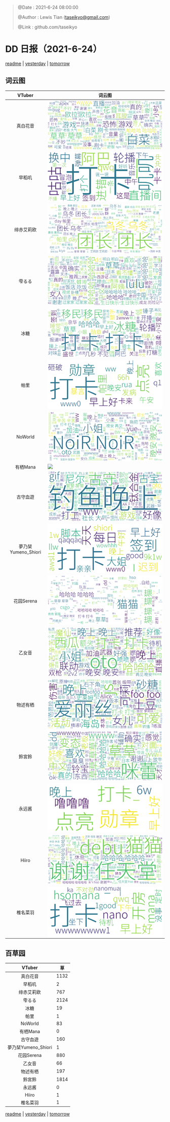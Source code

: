 > @Date    : 2021-6-24 08:00:00
>
> @Author  : Lewis Tian (taseikyo@gmail.com)
>
> @Link    : github.com/taseikyo

# DD 日报（2021-6-24）

[readme](../README.md) | [yesterday](2021-6-23.md) | [tomorrow](2021-6-25.md)

## 词云图

|VTuber|词云图|
|:-:|-|
|真白花音|![](../../images/daily/21402309_2021-6-24_purge_wordcloud.png)|
|早稻叽|![](../../images/daily/41682_2021-6-24_purge_wordcloud.png)|
|绯赤艾莉欧|![](../../images/daily/21396545_2021-6-24_purge_wordcloud.png)|
|雫るる|![](../../images/daily/21013446_2021-6-24_purge_wordcloud.png)|
|冰糖|![](../../images/daily/876396_2021-6-24_purge_wordcloud.png)|
|帕里|![](../../images/daily/4895312_2021-6-24_purge_wordcloud.png)|
|NoWorld|![](../../images/daily/21448649_2021-6-24_purge_wordcloud.png)|
|有栖Mana|![](../../images/daily/6542258_2021-6-24_purge_wordcloud.png)|
|古守血遊|![](../../images/daily/8725120_2021-6-24_purge_wordcloud.png)|
|夢乃栞Yumeno_Shiori|![](../../images/daily/14052636_2021-6-24_purge_wordcloud.png)|
|花园Serena|![](../../images/daily/14327465_2021-6-24_purge_wordcloud.png)|
|乙女音|![](../../images/daily/21320551_2021-6-24_purge_wordcloud.png)|
|物述有栖|![](../../images/daily/21449083_2021-6-24_purge_wordcloud.png)|
|鈴宮鈴|![](../../images/daily/21685677_2021-6-24_purge_wordcloud.png)|
|永远酱|![](../../images/daily/21701071_2021-6-24_purge_wordcloud.png)|
|Hiiro|![](../../images/daily/21919321_2021-6-24_purge_wordcloud.png)|
|椎名菜羽|![](../../images/daily/22347054_2021-6-24_purge_wordcloud.png)|

## 百草园

|VTuber|草|
|:-:|-|
|真白花音|1132|
|早稻叽|2|
|绯赤艾莉欧|767|
|雫るる|2124|
|冰糖|19|
|帕里|1|
|NoWorld|83|
|有栖Mana|0|
|古守血遊|160|
|夢乃栞Yumeno_Shiori|1|
|花园Serena|880|
|乙女音|66|
|物述有栖|197|
|鈴宮鈴|1814|
|永远酱|0|
|Hiiro|1|
|椎名菜羽|1|

[readme](../README.md) | [yesterday](2021-6-23.md) | [tomorrow](2021-6-25.md)
